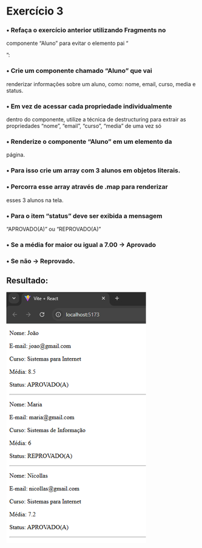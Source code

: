 # Exercício 3

### • Refaça o exercício anterior utilizando Fragments no
componente “Aluno” para evitar o elemento pai
“<div>”:

### • Crie um componente chamado “Aluno” que vai
renderizar informações sobre um aluno, como: nome,
email, curso, media e status.
### • Em vez de acessar cada propriedade individualmente
dentro do componente, utilize a técnica de
destructuring para extrair as propriedades “nome”,
“email”, “curso”, “media” de uma vez só
### • Renderize o componente “Aluno” em um elemento da
página.
### • Para isso crie um array com 3 alunos em objetos literais.
### • Percorra esse array através de .map para renderizar
esses 3 alunos na tela.
### • Para o item “status” deve ser exibida a mensagem
“APROVADO(A)” ou “REPROVADO(A)”
### • Se a média for maior ou igual a 7.00 -> Aprovado
### • Se não -> Reprovado.

## Resultado:

![alt text](image.png)

